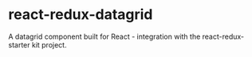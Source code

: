 # react-redux-datagrid
A datagrid component built for React - integration with the react-redux-starter kit project. 
